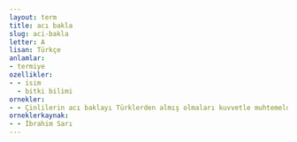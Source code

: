 ```yaml
---
layout: term
title: acı bakla
slug: aci-bakla
letter: A
lisan: Türkçe
anlamlar:
- termiye
ozellikler:
- - isim
  - bitki bilimi
ornekler:
- - Çinlilerin acı baklayı Türklerden almış olmaları kuvvetle muhtemeldir.
orneklerkaynak:
- - İbrahim Sarı
---
```

